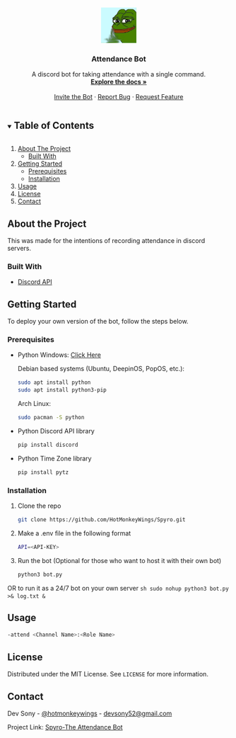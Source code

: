 <!-- PROJECT LOGO -->
<br />
<p align="center">
  <a href="https://github.com/HotMonkeyWings/Spyro/">
    <img src="discord.jpg" alt="Logo" width="80" height="80">
  </a>

  <h3 align="center">Attendance Bot</h3>

  <p align="center">
    A discord bot for taking attendance with a single command.
    <br />
    <a href="https://github.com/HotMonkeyWings/Spyro/"><strong>Explore the docs »</strong></a>
    <br />
    <br />
    <a href="https://discord.com/api/oauth2/authorize?client_id=814474425662701588&permissions=527360&scope=bot">Invite the Bot</a>
    ·
    <a href="https://github.com/HotMonkeyWings/Spyro/issues">Report Bug</a>
    ·
    <a href="https://github.com/HotMonkeyWings/Spyro/issues">Request Feature</a>
  </p>
</p>



<!-- TABLE OF CONTENTS -->
<details open="open">
  <summary><h2 style="display: inline-block">Table of Contents</h2></summary>
  <ol>
    <li>
      <a href="#about-the-project">About The Project</a>
      <ul>
        <li><a href="#built-with">Built With</a></li>
      </ul>
    </li>
    <li>
      <a href="#getting-started">Getting Started</a>
      <ul>
        <li><a href="#prerequisites">Prerequisites</a></li>
        <li><a href="#installation">Installation</a></li>
      </ul>
    </li>
    <li><a href="#usage">Usage</a></li>
    <li><a href="#license">License</a></li>
    <li><a href="#contact">Contact</a></li>
  </ol>
</details>

## About the Project
This was made for the intentions of recording attendance in discord servers.

### Built With

* [Discord API](https://discordpy.readthedocs.io/en/latest/)

<!-- GETTING STARTED -->
## Getting Started

To deploy your own version of the bot, follow the steps below.

### Prerequisites

* Python 
  Windows:
  [Click Here](https://www.python.org/downloads/)
  
  Debian based systems (Ubuntu, DeepinOS, PopOS, etc.):
  ```sh
  sudo apt install python
  sudo apt install python3-pip
  ```
  
  Arch Linux:
  ```sh
  sudo pacman -S python
  ```

* Python Discord API library
  ```sh
  pip install discord
  ```
* Python Time Zone library
  ```sh
  pip install pytz
  ```

### Installation

1. Clone the repo
   ```sh
   git clone https://github.com/HotMonkeyWings/Spyro.git
   ```
   
2. Make a .env file in the following format
    ```sh
    API=<API-KEY>
    ```

3. Run the bot (Optional for those who want to host it with their own bot)
   ```sh
   python3 bot.py
   ```
  OR to run it as a 24/7 bot on your own server
     ```sh
    sudo nohup python3 bot.py >& log.txt &
    ```


<!-- USAGE EXAMPLES -->
## Usage

   ```sh
   -attend <Channel Name>:<Role Name>
   ```


<!-- LICENSE -->
## License

Distributed under the MIT License. See `LICENSE` for more information.



<!-- CONTACT -->
## Contact

Dev Sony - [@hotmonkeywings](https://www.instagram.com/hotmonkeywings/) - devsony52@gmail.com

Project Link: [Spyro-The Attendance Bot](https://github.com/HotMonkeyWings/Spyro/)


